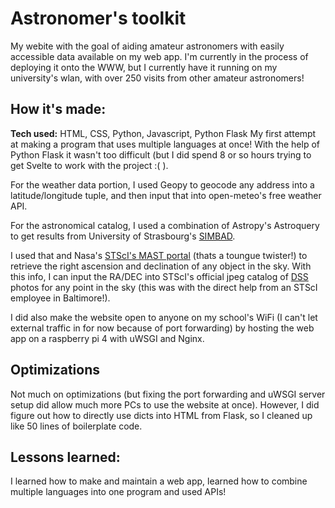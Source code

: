 # Astronomer's toolkit

My webite with the goal of aiding amateur astronomers with easily accessible data available on my web app. I'm currently in the process of deploying it onto the WWW, but I currently have it running on my university's wlan, with over 250 visits from other amateur astronomers!


## How it's made:

**Tech used:** HTML, CSS, Python, Javascript, Python Flask
My first attempt at making a program that uses multiple languages at once! With the help of Python Flask it wasn't too difficult (but I did spend 8 or so hours trying to get Svelte to work with the project :( ). 

For the weather data portion, I used Geopy to geocode any address into a latitude/longitude tuple, and then input that into open-meteo's free weather API.

For the astronomical catalog, I used a combination of Astropy's Astroquery to get results from University of Strasbourg's [SIMBAD](https://simbad.u-strasbg.fr/simbad/).

I used that and Nasa's [STScI's MAST portal](https://mast.stsci.edu/portal/Mashup/Clients/Mast/Portal.html) (thats a toungue twister!) to retrieve the right ascension and declination of any object in the sky. With this info, I can input the RA/DEC into STScI's official jpeg catalog of [DSS](https://esahubble.org/images/opo9314a/) photos for any point in the sky (this was with the direct help from an STScI employee in Baltimore!).

I did also make the website open to anyone on my school's WiFi (I can't let external traffic in for now because of port forwarding) by hosting the web app on a raspberry pi 4 with uWSGI and Nginx.


## Optimizations

Not much on optimizations (but fixing the port forwarding and uWSGI server setup did allow much more PCs to use the website at once). However, I did figure out how to directly use dicts into HTML from Flask, so I cleaned up like 50 lines of boilerplate code.


## Lessons learned:

I learned how to make and maintain a web app, learned how to combine multiple languages into one program and used APIs!
